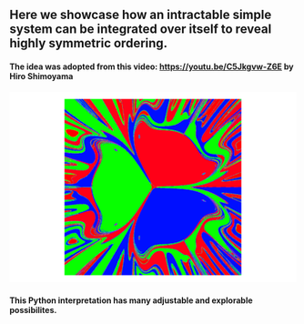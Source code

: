 ## Here we showcase how an intractable simple system can be integrated over itself to reveal highly symmetric ordering.

#### The idea was adopted from this video: https://youtu.be/C5Jkgvw-Z6E by Hiro Shimoyama

![](secondary.png)

#### This Python interpretation has many adjustable and explorable possibilites.
